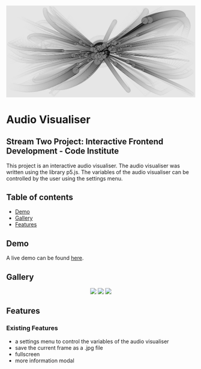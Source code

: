 <div><img src="assets/img/logo/logo.jpg" alt="logo">
<h1>Audio Visualiser</h1>
</div>


## Stream Two Project: Interactive Frontend Development - Code Institute

This project is an interactive audio visualiser. The audio visualiser was written using the library p5.js. The variables of the audio visualiser can be controlled by the user using the settings menu.


## Table of contents
* [Demo](#Demo)
* [Gallery](#Gallery)
* [Features](#Features)

## Demo
A live demo can be found [here](https://tesoph.github.io/audio/).


## Gallery

<p align="center">
  <img src="https://github.com/tesoph/audio/blob/master/assets/img/drawings/Audio-eeqsmy.jpg" height="455" padding="5px">
  <img src="https://github.com/tesoph/audio/blob/master/assets/img/drawings/Audio-i0gym.jpg" height="455">
  <img src="https://github.com/tesoph/audio/blob/master/assets/img/drawings/Audio-h76d4r.jpg"  height="455">
</p>


## Features
### Existing Features
* a settings menu to control the variables of the audio visualiser
* save the current frame as a .jpg file
* fullscreen
* more information modal